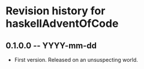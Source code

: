 # Revision history for haskellAdventOfCode

## 0.1.0.0 -- YYYY-mm-dd

* First version. Released on an unsuspecting world.
